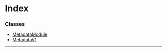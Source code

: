 

# Index

### Classes

* [MetadataModule](../classes/_metadata_v1_metadata_.metadatamodule.md)
* [MetadataV1](../classes/_metadata_v1_metadata_.metadatav1.md)

---

